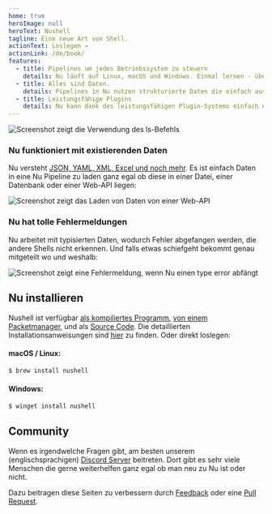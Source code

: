 ```yaml
---
home: true
heroImage: null
heroText: Nushell
tagline: Eine neue Art von Shell.
actionText: Loslegen →
actionLink: /de/book/
features:
  - title: Pipelines um jedes Betriebssystem zu steuern
    details: Nu läuft auf Linux, macOS und Windows. Einmal lernen - überall verwenden.
  - title: Alles sind Daten.
    details: Pipelines in Nu nutzen strukturierte Daten die einfach ausgewählt, gefiltert und sortiert werden können. Nie wieder Strings parsen, sondern direkt anfangen Probleme zu lösen.
  - title: Leistungsfähige Plugins
    details: Nu kann dank des leistungsfähigen Plugin-Systems einfach erweitert werden.
---
```


<img src="https://www.nushell.sh/frontpage/ls-example.png" alt="Screenshot zeigt die Verwendung des ls-Befehls" class="hero"/>

### Nu funktioniert mit existierenden Daten

Nu versteht [JSON, YAML, XML, Excel und noch mehr](/book/loading_data.md). Es ist einfach Daten in eine Nu Pipeline zu laden ganz egal ob diese in einer Datei, einer Datenbank oder einer Web-API liegen:

<img src="https://www.nushell.sh/frontpage/fetch-example.png" alt="Screenshot zeigt das Laden von Daten von einer Web-API" class="hero"/>

### Nu hat tolle Fehlermeldungen

Nu arbeitet mit typisierten Daten, wodurch Fehler abgefangen werden, die andere Shells nicht erkennen. Und falls etwas schiefgeht bekommt genau mitgeteilt wo und weshalb:

<img src="https://www.nushell.sh/frontpage/miette-example.png" alt="Screenshot zeigt eine Fehlermeldung, wenn Nu einen type error abfängt" class="hero"/>

## Nu installieren

Nushell ist verfügbar [als kompiliertes Programm](https://github.com/nushell/nushell/releases), [von einem Packetmanager](https://repology.org/project/nushell/versions), und als [Source Code](https://github.com/nushell/nushell). Die detaillierten Installationsanweisungen sind [hier](/de/book/installation.md) zu finden. Oder direkt loslegen:

#### macOS / Linux:

```sh
$ brew install nushell
```

#### Windows:

```powershell
$ winget install nushell
```

## Community

Wenn es irgendwelche Fragen gibt, am besten unserem (englischsprachigen) [Discord Server](https://discord.gg/NtAbbGn) beitreten. Dort gibt es sehr viele Menschen die gerne weiterhelfen ganz egal ob man neu zu Nu ist oder nicht.

Dazu beitragen diese Seiten zu verbessern durch [Feedback](https://github.com/nushell/nushell.github.io/issues) oder eine [Pull Request](https://github.com/nushell/nushell.github.io/pulls).
